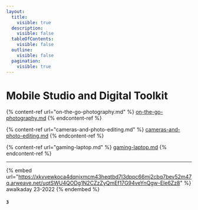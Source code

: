 ```yaml
---
layout:
  title:
    visible: true
  description:
    visible: false
  tableOfContents:
    visible: false
  outline:
    visible: false
  pagination:
    visible: true
---
```


# Mobile Studio and Digital Toolkit

{% content-ref url="on-the-go-photography.md" %}
[on-the-go-photography.md](on-the-go-photography.md)
{% endcontent-ref %}

{% content-ref url="cameras-and-photo-editing.md" %}
[cameras-and-photo-editing.md](cameras-and-photo-editing.md)
{% endcontent-ref %}

{% content-ref url="gaming-laptop.md" %}
[gaming-laptop.md](gaming-laptop.md)
{% endcontent-ref %}



***



{% embed url="https://xkvvewkoca4dqnjxmcm43heqtbd7l3dppc66mj2cbq7bev52m47q.arweave.net/uqtSWU4QODg1N2CZzZyQmEf17G94veYnQgw-Ele6Zz8" %}
awalkaday 23-2022
{% endembed %}



#### `3`
